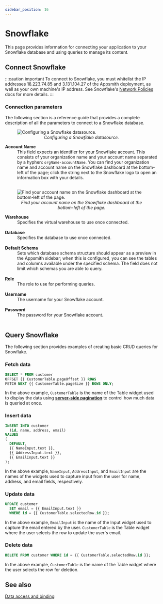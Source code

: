 ```yaml
---
sidebar_position: 16
---
```

# Snowflake
This page provides information for connecting your application to your Snowflake database and using queries to manage its content.

## Connect Snowflake

:::caution important
To connect to Snowflake, you must whitelist the IP addresses 18.223.74.85 and 3.131.104.27 of the Appsmith deployment, as well as your own machine's IP address. See Snowflake's [Network Policies](https://docs.snowflake.com/en/user-guide/network-policies#creating-network-policies) docs for more details.
:::

### Connection parameters

The following section is a reference guide that provides a complete description of all the parameters to connect to a Snowflake database.

<figure>
  <img src="/img/snowflake-datasource-config.png" style={{width: "100%", height: "auto"}} alt="Configuring a Snowflake datasource." />
  <figcaption align="center"><i>Configuring a Snowflake datasource.</i></figcaption>
</figure>

<dl>
  <dt><b>Account Name</b></dt>
  <dd>This field expects an identifier for your Snowflake account. This consists of your organization name and your account name separated by a hyphen: <code>orgName-accountName</code>. You can find your organization name and account name on the Snowflake dashboard at the bottom-left of the page; click the string next to the Snowflake logo to open an information box with your details.</dd><br />

  <figure>
    <img src="/img/snowflake-account-name.png" style={{width: "100%", height: "auto"}} alt="Find your account name on the Snowflake dashboard at the bottom-left of the page." />
    <figcaption align="center"><i>Find your account name on the Snowflake dashboard at the bottom-left of the page.</i></figcaption>
  </figure>

  <dt><b>Warehouse</b></dt>
  <dd>Specifies the virtual warehouse to use once connected.</dd><br />

  <dt><b>Database</b></dt>
  <dd>Specifies the database to use once connected.</dd><br />

  <dt><b>Default Schema</b></dt>
  <dd>Sets which database schema structure should appear as a preview in the Appsmith sidebar; when this is configured, you can see the tables and columns available under the specified schema. The field does not limit which schemas you are able to query.</dd><br />
  
  <dt><b>Role</b></dt>
  <dd>The role to use for performing queries.</dd><br />

  <dt><b>Username</b></dt>
  <dd>The username for your Snowflake account.
  </dd><br />

  <dt><b>Password</b></dt>
  <dd>The password for your Snowflake account.
  </dd><br />
</dl>

## Query Snowflake

The following section provides examples of creating basic CRUD queries for Snowflake.

### Fetch data

```sql
SELECT * FROM customer
OFFSET {{ CustomerTable.pageOffset }} ROWS
FETCH NEXT {{ CustomerTable.pageSize }} ROWS ONLY;
```

In the above example, `CustomerTable` is the name of the Table widget used to display the data using [**server-side pagination**](/reference/widgets/table#server-side-pagination) to control how much data is queried at once.

### Insert data

```sql
INSERT INTO customer
  (id, name, address, email)
VALUES
(
  DEFAULT,
  {{ NameInput.text }},
  {{ AddressInput.text }},
  {{ EmailInput.text }}
);
```

In the above example, `NameInput`, `AddressInput`, and `EmailInput` are the names of the widgets used to capture input from the user for name, address, and email fields, respectively.

### Update data

```sql
UPDATE customer
  SET email = {{ EmailInput.text }}
  WHERE id = {{ CustomerTable.selectedRow.id }};
```

In the above example, `EmailInput` is the name of the Input widget used to capture the email entered by the user. `CustomerTable` is the Table widget where the user selects the row to update the user's email.

### Delete data

```sql
DELETE FROM customer WHERE id = {{ CustomerTable.selectedRow.id }};
```

In the above example, `CustomerTable` is the name of the Table widget where the user selects the row for deletion.

## See also

[Data access and binding](/core-concepts/data-access-and-binding)
